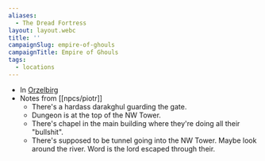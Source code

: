```yaml
---
aliases:
  - The Dread Fortress
layout: layout.webc
title: ''
campaignSlug: empire-of-ghouls
campaignTitle: Empire of Ghouls
tags:
  - locations
---
```


- In [Orzelbirg](locations/orzelbirg.md)
- Notes from [[npcs/piotr]]
	- There's a hardass darakghul guarding the gate.
	- Dungeon is at the top of the NW Tower.
	- There's chapel in the main building where they're doing all their "bullshit".
	- There's supposed to be tunnel going into the NW Tower. Maybe look around the river. Word is the lord escaped through their.
